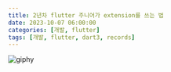 ```yaml
---
title: 2년차 flutter 주니어가 extension를 쓰는 법
date: 2023-10-07 06:00:00
categories: [개발, flutter]
tags: [개발, flutter, dart3, records]
---
```


![giphy](../assets/img/posts/2023-10-07-2%E1%84%82%E1%85%A7%E1%86%AB%E1%84%8E%E1%85%A1%20flutter%20%E1%84%8C%E1%85%AE%E1%84%82%E1%85%B5%E1%84%8B%E1%85%A5%E1%84%80%E1%85%A1%20record%E1%84%85%E1%85%B3%E1%86%AF%20%E1%84%8A%E1%85%B3%E1%84%82%E1%85%B3%E1%86%AB%20%E1%84%87%E1%85%A5%E1%86%B8.assets/giphy.gif)

